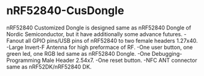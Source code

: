 # nRF52840-CusDongle
nRF52840 Customized Dongle is designed same as nRF52840 Dongle of Nordic Semiconductor, but it have additionally some advance futures.
-Fanout all GPIO pins/USB pins of nRF52840 to two female headers 1.27x40.
-Large Invert-F Antenna for high preformace of RF.
-One user button, one green led, one RGB led same as nRF52840 Dongle.
-One Debugging-Programming Male Header 2.54x7.
-One reset button.
-NFC ANT connector same as nRF52DK/nRF52840 DK.
